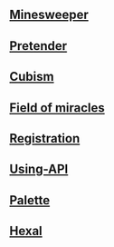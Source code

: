 ## **[Minesweeper](https://axissixa57.github.io/minesweeper/)**
## **[Pretender](https://axissixa57.github.io/pretender/)**
## **[Cubism](https://axissixa57.github.io/cubism/)**
## **[Field of miracles](https://axissixa57.github.io/field-of-miracles/)**
## **[Registration](https://axissixa57.github.io/registration/)**
## **[Using-API](https://axissixa57.github.io/using-API/)**
## **[Palette](https://axissixa57.github.io/palette/)**
## **[Hexal](https://axissixa57.github.io/hexal/)**
